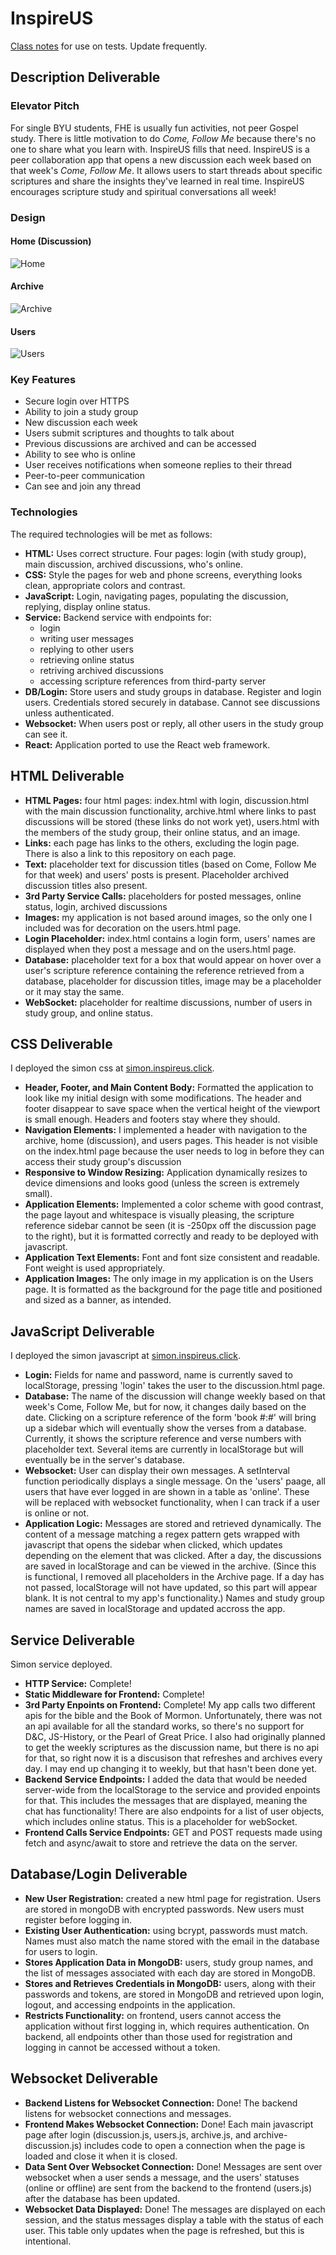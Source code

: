 # InspireUS

[Class notes](/notes.md) for use on tests. Update frequently.

## Description Deliverable

### Elevator Pitch

For single BYU students, FHE is usually fun activities, not peer Gospel study. There is little motivation to do _Come, Follow Me_ because there's no one to share what you learn with. InspireUS fills that need. InspireUS is a peer collaboration app that opens a new discussion each week based on that week's _Come, Follow Me_. It allows users to start threads about specific scriptures and share the insights they've learned in real time. InspireUS encourages scripture study and spiritual conversations all week!

### Design

#### Home (Discussion)

![Home](startup/InspireUS_Home.jpg)

#### Archive

![Archive](startup/InspireUS_Archive.jpg)

#### Users

![Users](startup/InspireUS_Users.jpg)

### Key Features
- Secure login over HTTPS
- Ability to join a study group
- New discussion each week
- Users submit scriptures and thoughts to talk about
- Previous discussions are archived and can be accessed
- Ability to see who is online
- User receives notifications when someone replies to their thread
- Peer-to-peer communication
- Can see and join any thread

### Technologies

The required technologies will be met as follows:

- **HTML:** Uses correct structure. Four pages: login (with study group), main discussion, archived discussions, who's online.
- **CSS:** Style the pages for web and phone screens, everything looks clean, appropriate colors and contrast.
- **JavaScript:** Login, navigating pages, populating the discussion, replying, display online status.
- **Service:** Backend service with endpoints for:
  - login
  - writing user messages
  - replying to other users
  - retrieving online status
  - retriving archived discussions
  - accessing scripture references from third-party server
- **DB/Login:** Store users and study groups in database. Register and login users. Credentials stored securely in database. Cannot see discussions unless authenticated.
- **Websocket:** When users post or reply, all other users in the study group can see it.
- **React:** Application ported to use the React web framework.

## HTML Deliverable
- **HTML Pages:** four html pages: index.html with login, discussion.html with the main discussion functionality, archive.html where links to past discussions will be stored (these links do not work yet), users.html with the members of the study group, their online status, and an image.
- **Links:** each page has links to the others, excluding the login page. There is also a link to this repository on each page.
- **Text:** placeholder text for discussion titles (based on Come, Follow Me for that week) and users' posts is present. Placeholder archived discussion titles also present.
- **3rd Party Service Calls:** placeholders for posted messages, online status, login, archived discussions
- **Images:** my application is not based around images, so the only one I included was for decoration on the users.html page.
- **Login Placeholder:** index.html contains a login form, users' names are displayed when they post a message and on the users.html page.
- **Database:** placeholder text for a box that would appear on hover over a user's scripture reference containing the reference retrieved from a database, placeholder for discussion titles, image may be a placeholder or it may stay the same.
- **WebSocket:** placeholder for realtime discussions, number of users in study group, and online status.

## CSS Deliverable

I deployed the simon css at [simon.inspireus.click](https://simon.inspireus.click).

- **Header, Footer, and Main Content Body:** Formatted the application to look like my initial design with some modifications. The header and footer disappear to save space when the vertical height of the viewport is small enough. Headers and footers stay where they should.
- **Navigation Elements:** I implemented a header with navigation to the archive, home (discussion), and users pages. This header is not visible on the index.html page because the user needs to log in before they can access their study group's discussion
- **Responsive to Window Resizing:** Application dynamically resizes to device dimensions and looks good (unless the screen is extremely small).
- **Application Elements:** Implemented a color scheme with good contrast, the page layout and whitespace is visually pleasing, the scripture reference sidebar cannot be seen (it is -250px off the discussion page to the right), but it is formatted correctly and ready to be deployed with javascript.
- **Application Text Elements:** Font and font size consistent and readable. Font weight is used appropriately.
- **Application Images:** The only image in my application is on the Users page. It is formatted as the background for the page title and positioned and sized as a banner, as intended.

## JavaScript Deliverable

I deployed the simon javascript at [simon.inspireus.click](https://simon.inspireus.click).

- **Login:** Fields for name and password, name is currently saved to localStorage, pressing 'login' takes the user to the discussion.html page.
- **Database:** The name of the discussion will change weekly based on that week's Come, Follow Me, but for now, it changes daily based on the date. Clicking on a scripture reference of the form 'book #:#' will bring up a sidebar which will eventually show the verses from a database. Currently, it shows the scripture reference and verse numbers with placeholder text. Several items are currently in localStorage but will eventually be in the server's database.
- **Websocket:** User can display their own messages. A setInterval function periodically displays a single message. On the 'users' paage, all users that have ever logged in are shown in a table as 'online'. These will be replaced with websocket functionality, when I can track if a user is online or not. 
- **Application Logic:** Messages are stored and retrieved dynamically. The content of a message matching a regex pattern gets wrapped with javascript that opens the sidebar when clicked, which updates depending on the element that was clicked. After a day, the discussions are saved in localStorage and can be viewed in the archive. (Since this is functional, I removed all placeholders in the Archive page. If a day has not passed, localStorage will not have updated, so this part will appear blank. It is not central to my app's functionality.) Names and study group names are saved in localStorage and updated accross the app.

## Service Deliverable

Simon service deployed.

- **HTTP Service:** Complete!
- **Static Middleware for Frontend:** Complete!
- **3rd Party Enpoints on Frontend:** Complete! My app calls two different apis for the bible and the Book of Mormon. Unfortunately, there was not an api available for all the standard works, so there's no support for D&C, JS-History, or the Pearl of Great Price. I also had originally planned to get the weekly scriptures as the discussion name, but there is no api for that, so right now it is a discusison that refreshes and archives every day. I may end up changing it to weekly, but that hasn't been done yet.
- **Backend Service Endpoints:** I added the data that would be needed server-wide from the localStorage to the service and provided enpoints for that. This includes the messages that are displayed, meaning the chat has functionality! There are also endpoints for a list of user objects, which includes online status. This is a placeholder for webSocket.
- **Frontend Calls Service Endpoints:** GET and POST requests made using fetch and async/await to store and retrieve the data on the server.

## Database/Login Deliverable

- **New User Registration:** created a new html page for registration. Users are stored in mongoDB with encrypted passwords. New users must register before logging in.
- **Existing User Authentication:** using bcrypt, passwords must match. Names must also match the name stored with the email in the database for users to login.
- **Stores Application Data in MongoDB:** users, study group names, and the list of messages associated with each day are stored in MongoDB.
- **Stores and Retrieves Credentials in MongoDB:** users, along with their passwords and tokens, are stored in MongoDB and retrieved upon login, logout, and accessing endpoints in the application.
- **Restricts Functionality:** on frontend, users cannot access the application without first logging in, which requires authentication. On backend, all endpoints other than those used for registration and logging in cannot be accessed without a token. 

## Websocket Deliverable

- **Backend Listens for Websocket Connection:** Done! The backend listens for websocket connections and messages.
- **Frontend Makes Websocket Connection:** Done! Each main javascript page after login (discussion.js, users.js, archive.js, and archive-discussion.js) includes code to open a connection when the page is loaded and close it when it is closed.
- **Data Sent Over Websocket Connection:** Done! Messages are sent over websocket when a user sends a message, and the users' statuses (online or offline) are sent from the backend to the frontend (users.js) after the database has been updated.
- **Websocket Data Displayed:** Done! The messages are displayed on each session, and the status messages display a table with the status of each user. This table only updates when the page is refreshed, but this is intentional.
